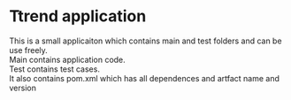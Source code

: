# Ttrend application

This is a small applicaiton which contains main and test folders and can be use freely.  
Main contains application code.  
Test contains test cases.  
It also contains pom.xml which has all dependences and artfact name and version

